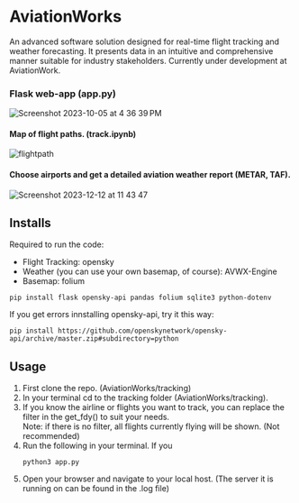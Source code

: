 # AviationWorks
An advanced software solution designed for real-time flight tracking and weather forecasting. It presents data in an intuitive and comprehensive manner suitable for industry stakeholders. Currently under development at AviationWork.

### Flask web-app (app.py)
![Screenshot 2023-10-05 at 4 36 39 PM](https://github.com/gcm107/AviationWorks/assets/60047556/64c37c04-086b-4666-90df-cb74a75dcbee)

#### Map of flight paths. (track.ipynb)
![flightpath](https://github.com/gcm107/AviationWorks/assets/60047556/98bae37b-c89e-4274-9c1d-2422024892fd)


#### Choose airports and get a detailed aviation weather report (METAR, TAF). 
![Screenshot 2023-12-12 at 11 43 47](https://github.com/gcm107/AviationWorks/assets/60047556/eb0125ef-358d-4227-90c4-1138aa2a3999)


## Installs
Required to run the code:
- Flight Tracking:
opensky
- Weather (you can use your own basemap, of course):
AVWX-Engine
- Basemap:
folium


```
pip install flask opensky-api pandas folium sqlite3 python-dotenv

```
If you get errors innstalling opensky-api, try it this way:
```
pip install https://github.com/openskynetwork/opensky-api/archive/master.zip#subdirectory=python
```

## Usage
1. First clone the repo. (AviationWorks/tracking)
2. In your terminal cd to the tracking folder (AviationWorks/tracking).
3. If you know the airline or flights you want to track, you can replace the filter in the get_fdy() to suit your needs.\
   Note: if there is no filter, all flights currently flying will be shown. (Not recommended)
4. Run the following in your terminal. If you 
   ```
   python3 app.py
   ```
5. Open your browser and navigate to your local host. (The server it is running on can be found in the .log file)


